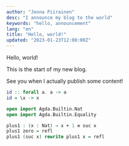 ```yaml
---
author: "Joona Piirainen"
desc: "I announce my blog to the world"
keywords: "hello, announcement"
lang: "en"
title: "Hello, world!"
updated: "2023-01-23T12:00:00Z"
---
```


Hello, world!

This is the start of my new blog.

See you when I actually publish some content!

```haskell
id :: forall a. a -> a
id = \x -> x
```

```agda
open import Agda.Builtin.Nat
open import Agda.Builtin.Equality

plus1 : (x : Nat) → x + 1 ≡ suc x
plus1 zero = refl
plus1 (suc x) rewrite plus1 x = refl
```